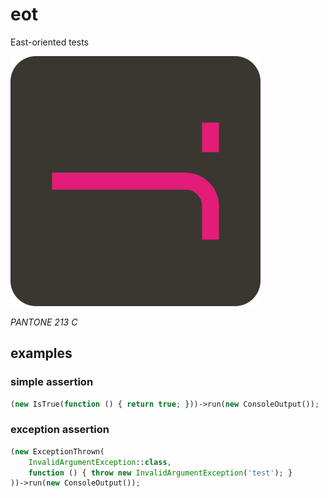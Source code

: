 # eot

East-oriented tests

![EOT logo](eot.png)

_PANTONE 213 C_

## examples

### simple assertion

```php
(new IsTrue(function () { return true; }))->run(new ConsoleOutput());
```

### exception assertion

```php
(new ExceptionThrown(
    InvalidArgumentException::class,
    function () { throw new InvalidArgumentException('test'); }
))->run(new ConsoleOutput());
```
